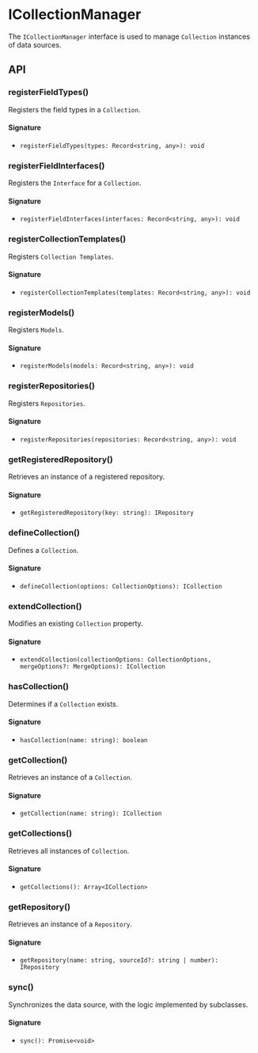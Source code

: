 # ICollectionManager

The `ICollectionManager` interface is used to manage `Collection` instances of data sources.

## API

### registerFieldTypes()

Registers the field types in a `Collection`.

#### Signature

- `registerFieldTypes(types: Record<string, any>): void`

### registerFieldInterfaces()

Registers the `Interface` for a `Collection`.

#### Signature

- `registerFieldInterfaces(interfaces: Record<string, any>): void`

### registerCollectionTemplates()

Registers `Collection Templates`.

#### Signature

- `registerCollectionTemplates(templates: Record<string, any>): void`

### registerModels()

Registers `Models`.

#### Signature

- `registerModels(models: Record<string, any>): void`

### registerRepositories()

Registers `Repositories`.

#### Signature

- `registerRepositories(repositories: Record<string, any>): void`

### getRegisteredRepository()

Retrieves an instance of a registered repository.

#### Signature

- `getRegisteredRepository(key: string): IRepository`

### defineCollection()

Defines a `Collection`.

#### Signature

- `defineCollection(options: CollectionOptions): ICollection`

### extendCollection()

Modifies an existing `Collection` property.

#### Signature

- `extendCollection(collectionOptions: CollectionOptions, mergeOptions?: MergeOptions): ICollection`

### hasCollection()

Determines if a `Collection` exists.

#### Signature

- `hasCollection(name: string): boolean`

### getCollection()

Retrieves an instance of a `Collection`.

#### Signature

- `getCollection(name: string): ICollection`

### getCollections()

Retrieves all instances of `Collection`.

#### Signature

- `getCollections(): Array<ICollection>`

### getRepository()

Retrieves an instance of a `Repository`.

#### Signature

- `getRepository(name: string, sourceId?: string | number): IRepository`

### sync()

Synchronizes the data source, with the logic implemented by subclasses.

#### Signature

- `sync(): Promise<void>`
